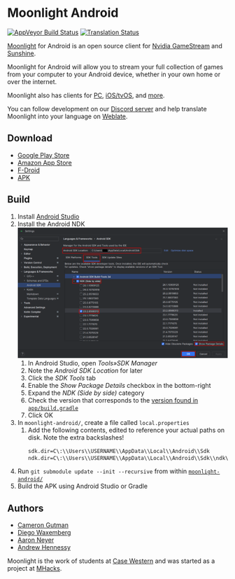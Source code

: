 # Moonlight Android

[![AppVeyor Build Status](https://ci.appveyor.com/api/projects/status/232a8tadrrn8jv0k/branch/master?svg=true)](https://ci.appveyor.com/project/cgutman/moonlight-android/branch/master)
[![Translation Status](https://hosted.weblate.org/widgets/moonlight/-/moonlight-android/svg-badge.svg)](https://hosted.weblate.org/projects/moonlight/moonlight-android/)

[Moonlight](https://moonlight-stream.org/) for Android is an open source client for
[Nvidia GameStream](https://www.nvidia.com/en-us/support/gamestream/) and
[Sunshine](https://github.com/LizardByte/Sunshine).

Moonlight for Android will allow you to stream your full collection of games from your computer to
your Android device, whether in your own home or over the internet.

Moonlight also has clients for [PC](https://github.com/moonlight-stream/moonlight-qt),
[iOS/tvOS](https://github.com/moonlight-stream/moonlight-ios), and
[more](https://moonlight-stream.org/).

You can follow development on our [Discord server](https://moonlight-stream.org/discord)
and help translate Moonlight into your language on
[Weblate](https://hosted.weblate.org/projects/moonlight/moonlight-android/).

## Download

* [Google Play Store](https://play.google.com/store/apps/details?id=com.limelight)
* [Amazon App Store](https://www.amazon.com/gp/product/B00JK4MFN2)
* [F-Droid](https://f-droid.org/packages/com.limelight)
* [APK](https://github.com/moonlight-stream/moonlight-android/releases)

## Build

1. Install [Android Studio](https://developer.android.com/studio)
1. Install the Android NDK ![image](ndk.png)
   1. In Android Studio, open _Tools»SDK Manager_
   1. Note the _Android SDK Location_ for later
   1. Click the _SDK Tools_ tab
   1. Enable the _Show Package Details_ checkbox in the bottom-right
   1. Expand the _NDK (Side by side)_ category
   1. Check the version that corresponds to the [version found in `app/build.gradle`](app/build.gradle#L4)
   1. Click OK
1. In `moonlight-android/`, create a file called `local.properties`
   1. Add the following contents, edited to reference your actual paths on disk.
      Note the extra backslashes!
      ```
      sdk.dir=C\:\\Users\\USERNAME\\AppData\\Local\\Android\\Sdk
      ndk.dir=C\:\\Users\\USERNAME\\AppData\\Local\\Android\\Sdk\\ndk\\VERSION
      ```
1. Run `git submodule update --init --recursive` from within [`moonlight-android/`](/)
1. Build the APK using Android Studio or Gradle

## Authors

* [Cameron Gutman](https://github.com/cgutman)  
* [Diego Waxemberg](https://github.com/dwaxemberg)  
* [Aaron Neyer](https://github.com/Aaronneyer)  
* [Andrew Hennessy](https://github.com/yetanothername)

Moonlight is the work of students at [Case Western](http://case.edu) and was started as a project at
[MHacks](http://mhacks.org).
